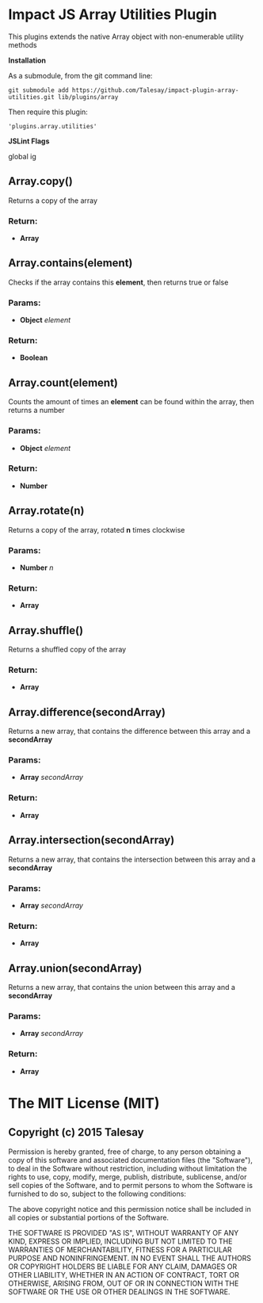 

<!-- Start utilities.js -->

# Impact JS Array Utilities Plugin

This plugins extends the native Array object with non-enumerable utility methods

__Installation__

As a submodule, from the git command line:

```
git submodule add https://github.com/Talesay/impact-plugin-array-utilities.git lib/plugins/array
``` 

Then require this plugin:

```
'plugins.array.utilities'
``` 

__JSLint Flags__

global ig

## Array.copy()

Returns a copy of the array

### Return:

* **Array** 

## Array.contains(element)

Checks if the array contains this __element__, then returns true or false

### Params:

* **Object** *element* 

### Return:

* **Boolean** 

## Array.count(element)

Counts the amount of times an __element__ can be found within the array, then returns a number

### Params:

* **Object** *element* 

### Return:

* **Number** 

## Array.rotate(n)

Returns a copy of the array, rotated __n__ times clockwise

### Params:

* **Number** *n* 

### Return:

* **Array** 

## Array.shuffle()

Returns a  shuffled copy of the array

### Return:

* **Array** 

## Array.difference(secondArray)

Returns a new array, that contains the difference between this array and a __secondArray__

### Params:

* **Array** *secondArray* 

### Return:

* **Array** 

## Array.intersection(secondArray)

Returns a new array, that contains the intersection between this array and a __secondArray__

### Params:

* **Array** *secondArray* 

### Return:

* **Array** 

## Array.union(secondArray)

Returns a new array, that contains the union between this array and a __secondArray__

### Params:

* **Array** *secondArray* 

### Return:

* **Array** 

# The MIT License (MIT)
## Copyright (c) 2015 Talesay

Permission is hereby granted, free of charge, to any person obtaining a copy
of this software and associated documentation files (the "Software"), to deal
in the Software without restriction, including without limitation the rights
to use, copy, modify, merge, publish, distribute, sublicense, and/or sell
copies of the Software, and to permit persons to whom the Software is
furnished to do so, subject to the following conditions:

The above copyright notice and this permission notice shall be included in all
copies or substantial portions of the Software.

THE SOFTWARE IS PROVIDED "AS IS", WITHOUT WARRANTY OF ANY KIND, EXPRESS OR
IMPLIED, INCLUDING BUT NOT LIMITED TO THE WARRANTIES OF MERCHANTABILITY,
FITNESS FOR A PARTICULAR PURPOSE AND NONINFRINGEMENT. IN NO EVENT SHALL THE
AUTHORS OR COPYRIGHT HOLDERS BE LIABLE FOR ANY CLAIM, DAMAGES OR OTHER
LIABILITY, WHETHER IN AN ACTION OF CONTRACT, TORT OR OTHERWISE, ARISING FROM,
OUT OF OR IN CONNECTION WITH THE SOFTWARE OR THE USE OR OTHER DEALINGS IN THE
SOFTWARE.

<!-- End utilities.js -->

